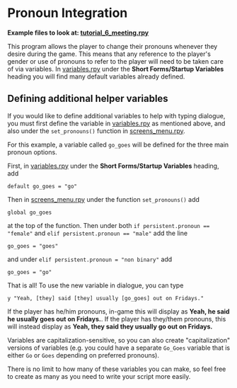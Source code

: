 # Pronoun Integration

**Example files to look at: [tutorial_6_meeting.rpy](https://github.com/shawna-p/mysterious-messenger/blob/v2.2.1-docs/game/tutorial_day_scripts/tutorial_6_meeting.rpy "tutorial_6_meeting")**

This program allows the player to change their pronouns whenever they desire during the game. This means that any reference to the player's gender or use of pronouns to refer to the player will need to be taken care of via variables. In [variables.rpy](https://github.com/shawna-p/mysterious-messenger/blob/v2.2.1-docs/game/variables.rpy "variables.rpy") under the **Short Forms/Startup Variables** heading you will find many default variables already defined.

## Defining additional helper variables

If you would like to define additional variables to help with typing dialogue, you must first define the variable in [variables.rpy](https://github.com/shawna-p/mysterious-messenger/blob/v2.2.1-docs/game/variables.rpy "variables.rpy") as mentioned above, and also under the `set_pronouns()` function in [screens_menu.rpy](https://github.com/shawna-p/mysterious-messenger/blob/v2.2.1-docs/game/screens_menu.rpy).

For this example, a variable called `go_goes` will be defined for the three main pronoun options.

First, in [variables.rpy](https://github.com/shawna-p/mysterious-messenger/blob/v2.2.1-docs/game/variables.rpy "variables.rpy") under the **Short Forms/Startup Variables** heading, add

```renpy
default go_goes = "go"
```

Then in [screens_menu.rpy](https://github.com/shawna-p/mysterious-messenger/blob/v2.2.1-docs/game/screens_menu.rpy) under the function `set_pronouns()` add

```renpy
global go_goes
```

at the top of the function. Then under both `if persistent.pronoun == "female"` and `elif persistent.pronoun == "male"` add the line

```renpy
go_goes = "goes"
```

and under `elif persistent.pronoun = "non binary"` add

```renpy
go_goes = "go"
```

That is all! To use the new variable in dialogue, you can type

```renpy
y "Yeah, [they] said [they] usually [go_goes] out on Fridays."
```

If the player has he/him pronouns, in-game this will display as **Yeah, he said he usually goes out on Fridays.**. If the player has they/them pronouns, this will instead display as **Yeah, they said they usually go out on Fridays.**

Variables are capitalization-sensitive, so you can also create "capitalization" versions of variables (e.g. you could have a separate `Go_Goes` variable that is either `Go` or `Goes` depending on preferred pronouns).

There is no limit to how many of these variables you can make, so feel free to create as many as you need to write your script more easily.
